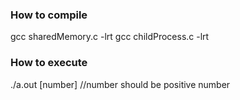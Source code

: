 ### How to compile
gcc sharedMemory.c -lrt
gcc childProcess.c -lrt

### How to execute
./a.out [number]
//number should be positive number
